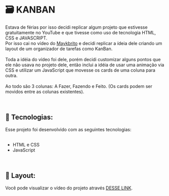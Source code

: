 <h1>🗃️ KANBAN</h1>

Estava de férias por isso decidi replicar algum projeto que estivesse gratuitamente no YouTube e que tivesse como uso de tecnologia HTML, CSS e JAVASCRIPT. <br> Por isso cai no vídeo do <a href="https://www.youtube.com/@MaykBrito">Maykbrito</a> e decidi replicar a ídeia dele criando um layout de um organizador de tarefas como  KanBan. <br><br> 
Toda a idéia do vídeo foi dele, porém decidi customizar alguns pontos que ele não usava no projeto dele, então inclui a idéia de usar uma animação via CSS e utilizar um JavaScript que movesse os cards de uma coluna para outra. <br><br> Ao todo são 3 colunas: A Fazer, Fazendo e Feito. (Os cards podem ser movidos entre as colunas existentes).

<br>
<h2>🚀 Tecnologias:</h2>
<line></line>
Esse projeto foi desenvolvido com as seguintes tecnologias:<br><br>
<ul>
  <li>HTML e CSS</li>
  <li>JavaScript</li>
</ul>
<br>
<h2>🔖 Layout:</h2>
<line></line>
Você pode visualizar o vídeo do projeto através <a href="https://www.youtube.com/watch?v=_3eY6ZPbc6g">DESSE LINK</a>.
